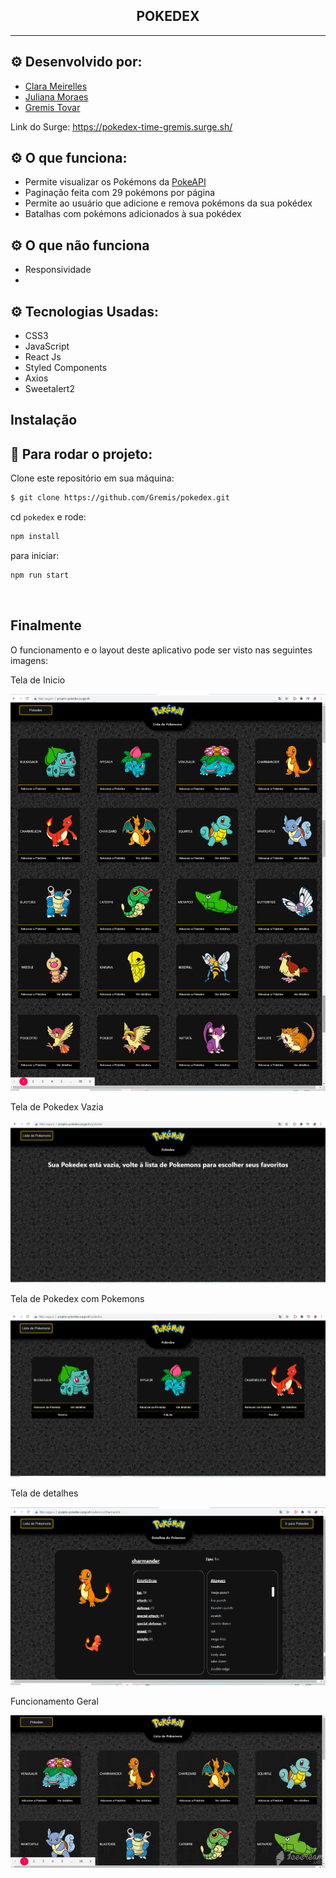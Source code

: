 <h2 align="center">POKEDEX</h2>

<hr/>

## ⚙️ Desenvolvido por: 
- [Clara Meirelles](https://github.com/ClaraMeirelles)
- [Juliana Moraes](https://github.com/jhmoraes)
- [Gremis Tovar](https://github.com/Gremis)

Link do Surge: https://pokedex-time-gremis.surge.sh/

## ⚙️ O que funciona:
- Permite visualizar os Pokémons da [PokeAPI](https://pokeapi.co/)
- Paginação feita com 29 pokémons por página
- Permite ao usuário que adicione e remova pokémons da sua pokédex
- Batalhas com pokémons adicionados à sua pokédex

## ⚙️ O que não funciona
- Responsividade
- 
## ⚙️ Tecnologias Usadas:
- CSS3
- JavaScript
- React Js
- Styled Components
- Axios
- Sweetalert2

## Instalação

## 🏁 Para rodar o projeto:

Clone este repositório em sua máquina:

```bash
$ git clone https://github.com/Gremis/pokedex.git
```

cd `pokedex` e rode:

```bash
npm install
```

para iniciar:

```bash
npm run start
```

<br/>

## Finalmente

O funcionamento e o layout deste aplicativo pode ser visto nas seguintes imagens:

Tela de Inicio

![](public/homepage.png)

Tela de Pokedex Vazia

![](public/pokedex_vazia.png)

Tela de Pokedex com Pokemons

![](public/pokedex.png)

Tela de detalhes

![](public/detalhes.png)

Funcionamento Geral

![](public/funcionamento.gif)








